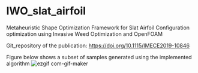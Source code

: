 # IWO_slat_airfoil
Metaheuristic Shape Optimization Framework for Slat Airfoil Configuration optimization using Invasive Weed Optimization and OpenFOAM

Git_repository of the publication: https://doi.org/10.1115/IMECE2019-10846 

Figure below shows a subset of samples generated using the implemented algorithm
![ezgif com-gif-maker](https://user-images.githubusercontent.com/42915838/162188234-c5b35b37-aabf-40c4-8cfe-bdb76c443538.gif)
